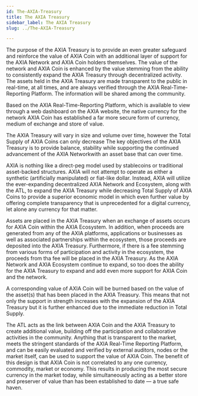 ```yaml
---
id: The-AXIA-Treasury
title: The AXIA Treasury
sidebar_label: The AXIA Treasury
slug: ../The-AXIA-Treasury

---
```



The purpose of the AXIA Treasury is to provide an even greater safeguard and reinforce the value of AXIA Coin with an additional layer of support for the AXIA Network and AXIA Coin holders themselves. The value of the network and AXIA Coin is enhanced by the value stemming from the ability to consistently expand the AXIA Treasury through decentralized activity. The assets held in the AXIA Treasury are made transparent to the public in real-time, at all times, and are always verified through the AXIA Real-Time-Reporting Platform. The information will be shared among the community. 

Based on the AXIA Real-Time-Reporting Platform, which is available to view through a web dashboard on the AXIA website, the native currency for the network AXIA Coin has established a far more secure form of currency, medium of exchange and store of value.

The AXIA Treasury will vary in size and volume over time, however the Total Supply of AXIA Coins can only decrease The key objectives of the AXIA Treasury is to provide balance, stability while supporting the continued advancement of the AXIA Networkwith an asset base that can over time.

AXIA is nothing like a direct-peg model used by stablecoins or traditional asset-backed structures. AXIA will not attempt to operate as either a synthetic (artificially manipulated) or fiat-like dollar. Instead, AXIA will utilize the ever-expanding decentralized AXIA Network and Ecosystem, along with the ATL, to expand the AXIA Treasury while decreasing Total Supply of AXIA Coins to provide a superior economic model in which even further value by offering complete transparency that is unprecedented for a digital currency, let alone any currency for that matter. 

Assets are placed in the AXIA Treasury when an exchange of assets occurs for AXIA Coin within the AXIA Ecosystem. In addition, when proceeds are generated from any of the AXIA platforms, applications or businesses as well as associated partnerships within the ecosystem, those proceeds are deposited into the AXIA Treasury. Furthermore, if there is a fee stemming from various forms of participation and activity in the ecosystem, the proceeds from tha fee will be placed in the AXIA Treasury. As the AXIA Network and AXIA Ecosystem continue to expand, so too does the ability for the AXIA Treasury to expand and add even more support for AXIA Coin and the network. 

A corresponding value of AXIA Coin will be burned based on the value of the asset(s) that has been placed in the AXIA Treasury. This means that not only the support in strength increases with the expansion  of the AXIA Treasury but it is further enhanced due to the immediate reduction in Total Supply.

The ATL acts as the link between AXIA Coin and the AXIA Treasury to create additional value, building off the participation and collaborative activities in the community. Anything that is transparent to the market, meets the stringent standards of the AXIA Real-Time Reporting Platform, and can be easily evaluated and verified by external auditors, nodes or the market itself, can be used to support the value of AXIA Coin. The benefit of this design is that AXIA Coin is not correlated to any one currency, commodity, market or economy. This results in producing the most secure currency in the market today, while simultaneously acting as a better store and preserver of value than has been established to date — a true safe haven.  

